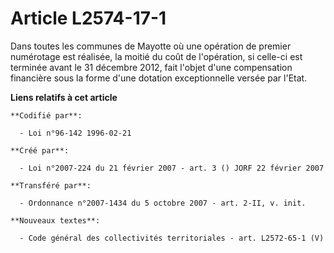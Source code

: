 # Article L2574-17-1

Dans toutes les communes de Mayotte où une opération de premier numérotage est réalisée, la moitié du coût de l'opération, si
celle-ci est terminée avant le 31 décembre 2012, fait l'objet d'une compensation financière sous la forme d'une dotation
exceptionnelle versée par l'Etat.

**Liens relatifs à cet article**

	**Codifié par**:

	  - Loi n°96-142 1996-02-21

	**Créé par**:

	  - Loi n°2007-224 du 21 février 2007 - art. 3 () JORF 22 février 2007

	**Transféré par**:

	  - Ordonnance n°2007-1434 du 5 octobre 2007 - art. 2-II, v. init.

	**Nouveaux textes**:

	  - Code général des collectivités territoriales - art. L2572-65-1 (V)
